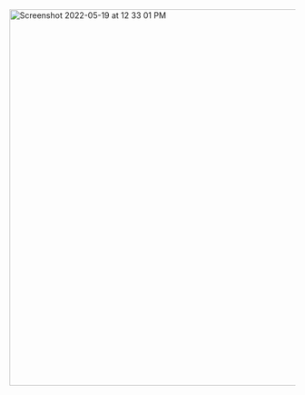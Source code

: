 

<img width="663" alt="Screenshot 2022-05-19 at 12 33 01 PM" src="https://user-images.githubusercontent.com/47182764/169205606-4926f1f7-8a73-43ea-b972-fb83d66e40d3.png">
